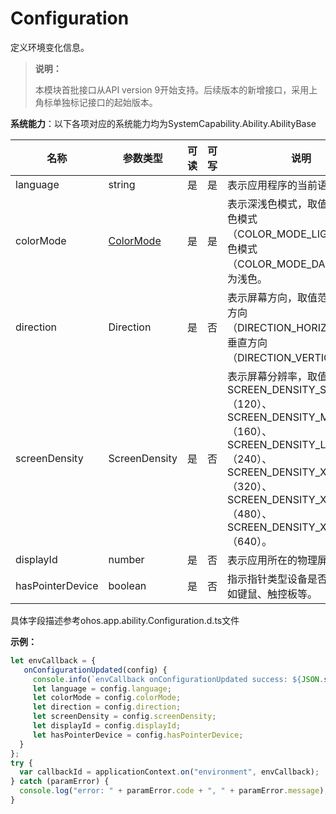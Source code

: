# Configuration

定义环境变化信息。

> **说明：**
> 
> 本模块首批接口从API version 9开始支持。后续版本的新增接口，采用上角标单独标记接口的起始版本。

**系统能力**：以下各项对应的系统能力均为SystemCapability.Ability.AbilityBase

  | 名称 | 参数类型 | 可读 | 可写 | 说明 |
| -------- | -------- | -------- | -------- | -------- |
| language | string | 是 | 是 | 表示应用程序的当前语言。 |
| colorMode | [ColorMode](js-apis-app-ability-configurationconstant.md#configurationconstantcolormode) | 是 | 是 | 表示深浅色模式，取值范围：浅色模式（COLOR_MODE_LIGHT），深色模式（COLOR_MODE_DARK）。默认为浅色。 |
| direction | Direction | 是 | 否 | 表示屏幕方向，取值范围：水平方向（DIRECTION_HORIZONTAL），垂直方向（DIRECTION_VERTICAL）。 |
| screenDensity  | ScreenDensity | 是 | 否 | 表示屏幕分辨率，取值范围：SCREEN_DENSITY_SDPI（120）、SCREEN_DENSITY_MDPI（160）、SCREEN_DENSITY_LDPI（240）、SCREEN_DENSITY_XLDPI（320）、SCREEN_DENSITY_XXLDPI（480）、SCREEN_DENSITY_XXXLDPI（640）。 |
| displayId  | number | 是 | 否 | 表示应用所在的物理屏幕Id。 |
| hasPointerDevice  | boolean | 是 | 否 | 指示指针类型设备是否已连接，如键鼠、触控板等。 |

具体字段描述参考ohos.app.ability.Configuration.d.ts文件

**示例：**
    
  ```ts
  let envCallback = {
     onConfigurationUpdated(config) {
       console.info(`envCallback onConfigurationUpdated success: ${JSON.stringify(config)}`)
       let language = config.language;
       let colorMode = config.colorMode;
       let direction = config.direction;
       let screenDensity = config.screenDensity;
       let displayId = config.displayId;
       let hasPointerDevice = config.hasPointerDevice;
    }
  };
  try {
    var callbackId = applicationContext.on("environment", envCallback);
  } catch (paramError) {
    console.log("error: " + paramError.code + ", " + paramError.message);
  }
  ```

